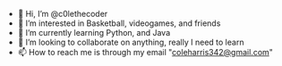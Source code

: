 - 👋 Hi, I’m @c0lethecoder
- 👀 I’m interested in Basketball, videogames, and friends
- 🌱 I’m currently learning Python, and Java
- 💞️ I’m looking to collaborate on anything, really I need to learn
- 📫 How to reach me is through my email "coleharris342@gmail.com"

<!---
c0lethecoder/c0lethecoder is a ✨ special ✨ repository because its `README.md` (this file) appears on your GitHub profile.
You can click the Preview link to take a look at your changes.
--->
